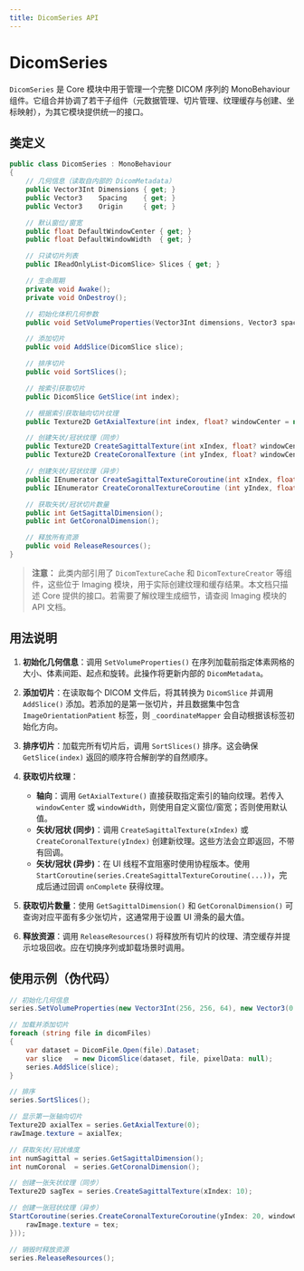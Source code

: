 ```yaml
---
title: DicomSeries API
---
```


# DicomSeries

`DicomSeries` 是 Core 模块中用于管理一个完整 DICOM 序列的 MonoBehaviour 组件。它组合并协调了若干子组件（元数据管理、切片管理、纹理缓存与创建、坐标映射），为其它模块提供统一的接口。

## 类定义

```csharp
public class DicomSeries : MonoBehaviour
{
    // 几何信息（读取自内部的 DicomMetadata）
    public Vector3Int Dimensions { get; }
    public Vector3    Spacing    { get; }
    public Vector3    Origin     { get; }

    // 默认窗位/窗宽
    public float DefaultWindowCenter { get; }
    public float DefaultWindowWidth  { get; }

    // 只读切片列表
    public IReadOnlyList<DicomSlice> Slices { get; }

    // 生命周期
    private void Awake();
    private void OnDestroy();

    // 初始化体积几何参数
    public void SetVolumeProperties(Vector3Int dimensions, Vector3 spacing, Vector3 origin, Quaternion orientation);

    // 添加切片
    public void AddSlice(DicomSlice slice);

    // 排序切片
    public void SortSlices();

    // 按索引获取切片
    public DicomSlice GetSlice(int index);

    // 根据索引获取轴向切片纹理
    public Texture2D GetAxialTexture(int index, float? windowCenter = null, float? windowWidth = null);

    // 创建矢状/冠状纹理（同步）
    public Texture2D CreateSagittalTexture(int xIndex, float? windowCenter = null, float? windowWidth = null);
    public Texture2D CreateCoronalTexture (int yIndex, float? windowCenter = null, float? windowWidth = null);

    // 创建矢状/冠状纹理（异步）
    public IEnumerator CreateSagittalTextureCoroutine(int xIndex, float windowCenter, float windowWidth, Action<Texture2D> onComplete);
    public IEnumerator CreateCoronalTextureCoroutine (int yIndex, float windowCenter, float windowWidth, Action<Texture2D> onComplete);

    // 获取矢状/冠状切片数量
    public int GetSagittalDimension();
    public int GetCoronalDimension();

    // 释放所有资源
    public void ReleaseResources();
}
```

> **注意：** 此类内部引用了 `DicomTextureCache` 和 `DicomTextureCreator` 等组件，这些位于 Imaging 模块，用于实际创建纹理和缓存结果。本文档只描述 Core 提供的接口。若需要了解纹理生成细节，请查阅 Imaging 模块的 API 文档。

## 用法说明

1. **初始化几何信息**：调用 `SetVolumeProperties()` 在序列加载前指定体素网格的大小、体素间距、起点和旋转。此操作将更新内部的 `DicomMetadata`。

2. **添加切片**：在读取每个 DICOM 文件后，将其转换为 `DicomSlice` 并调用 `AddSlice()` 添加。若添加的是第一张切片，并且数据集中包含 `ImageOrientationPatient` 标签，则 `_coordinateMapper` 会自动根据该标签初始化方向。

3. **排序切片**：加载完所有切片后，调用 `SortSlices()` 排序。这会确保 `GetSlice(index)` 返回的顺序符合解剖学的自然顺序。

4. **获取切片纹理**：
   - **轴向**：调用 `GetAxialTexture()` 直接获取指定索引的轴向纹理。若传入 `windowCenter` 或 `windowWidth`，则使用自定义窗位/窗宽；否则使用默认值。
   - **矢状/冠状 (同步)**：调用 `CreateSagittalTexture(xIndex)` 或 `CreateCoronalTexture(yIndex)` 创建新纹理。这些方法会立即返回，不带有回调。
   - **矢状/冠状 (异步)**：在 UI 线程不宜阻塞时使用协程版本。使用 `StartCoroutine(series.CreateSagittalTextureCoroutine(...))`，完成后通过回调 `onComplete` 获得纹理。

5. **获取切片数量**：使用 `GetSagittalDimension()` 和 `GetCoronalDimension()` 可查询对应平面有多少张切片，这通常用于设置 UI 滑条的最大值。

6. **释放资源**：调用 `ReleaseResources()` 将释放所有切片的纹理、清空缓存并提示垃圾回收。应在切换序列或卸载场景时调用。

## 使用示例（伪代码）

```csharp
// 初始化几何信息
series.SetVolumeProperties(new Vector3Int(256, 256, 64), new Vector3(0.8f, 0.8f, 1.5f), Vector3.zero, Quaternion.identity);

// 加载并添加切片
foreach (string file in dicomFiles)
{
    var dataset = DicomFile.Open(file).Dataset;
    var slice   = new DicomSlice(dataset, file, pixelData: null);
    series.AddSlice(slice);
}

// 排序
series.SortSlices();

// 显示第一张轴向切片
Texture2D axialTex = series.GetAxialTexture(0);
rawImage.texture = axialTex;

// 获取矢状/冠状维度
int numSagittal = series.GetSagittalDimension();
int numCoronal  = series.GetCoronalDimension();

// 创建一张矢状纹理（同步）
Texture2D sagTex = series.CreateSagittalTexture(xIndex: 10);

// 创建一张冠状纹理（异步）
StartCoroutine(series.CreateCoronalTextureCoroutine(yIndex: 20, windowCenter: 40f, windowWidth: 400f, onComplete: (tex) => {
    rawImage.texture = tex;
}));

// 销毁时释放资源
series.ReleaseResources();
```
